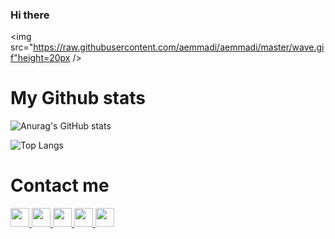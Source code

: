 ### Hi there 
<img src="https://raw.githubusercontent.com/aemmadi/aemmadi/master/wave.gif"height=20px />


<!--
**Duniaalkilany/Duniaalkilany** is a ✨ _special_ ✨ repository because its `README.md` (this file) appears on your GitHub profile.

Here are some ideas to get you started:

- 🔭 I’m currently working on ...
- 🌱 I’m currently learning ...
- 👯 I’m looking to collaborate on ...
- 🤔 I’m looking for help with ...
- 💬 Ask me about ...
- 📫 How to reach me: ...
- 😄 Pronouns: ...
- ⚡ Fun fact: ...
-->

# My Github stats

![Anurag's GitHub stats](https://github-readme-stats.vercel.app/api?username=Duniaalkilany&show_icons=true&theme=radical&text_color=FFFFFF&bg_color=000000)

![Top Langs](https://github-readme-stats.vercel.app/api/top-langs/?username=Duniaalkilany&layout=compact&card_width=445px&bg_color=000000&text_color=FFFFFF&title_color=ff3377)

# Contact me
<a href="https://twitter.com/AlkilanyDunia">
<img src="https://img.shields.io/badge/Twitter-1DA1F2?style=for-the-badge&logo=twitter&logoColor=white"height=30px />
</a>

<a href="https://web.facebook.com/profile.php?id=100005817796873">
<img src="https://img.shields.io/badge/Facebook-1877F2?style=for-the-badge&logo=facebook&logoColor=white"height=30px />
</a>


<a href="https://www.instagram.com/duniaalkilany/">
<img src="https://img.shields.io/badge/Instagram-E4405F?style=for-the-badge&logo=instagram&logoColor=white" height=30px/>
</a>

<a href="https://www.linkedin.com/in/dunia-alkilany-991ba31a8/">
<img src="https://img.shields.io/badge/LinkedIn-0077B5?style=for-the-badge&logo=linkedin&logoColor=white" height=30px  />
</a>

<a href="duniaalkilany908@gmail.com">
<img src="https://img.shields.io/badge/Gmail-D14836?style=for-the-badge&logo=gmail&logoColor=white"height=30px />
</a>

<!-- <a href="https://github.com/anuraghazra/github-readme-stats">
  <img align="center" src="https://github-readme-stats.vercel.app/api?username=Duniaalkilany&show_icons=true&theme=radical" />
</a>
 -->


<!-- <a href="https://github.com/anuraghazra/github-readme-stats">
  <img align="center" src="https://github-readme-stats.vercel.app/api/top-langs/?username=Duniaalkilany&layout=compact&border_color=#ff0000" />
</a>
 -->









